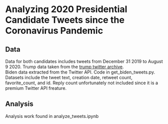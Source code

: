# Analyzing 2020 Presidential Candidate Tweets since the Coronavirus Pandemic
## Data
Data for both candidates includes tweets from December 31 2019 to August 9 2020. 
Trump data taken from the [trump twitter archive](http://www.trumptwitterarchive.com/archive).  
Biden data extracted from the Twitter API. Code in get_biden_tweets.py.  
Datasets include the tweet text, creation date, retweet count, favorite_count, and id.
Reply count unfortunately not included since it is a premium Twitter API freature. 

## Analysis
Analysis work found in analyze_tweets.ipynb
